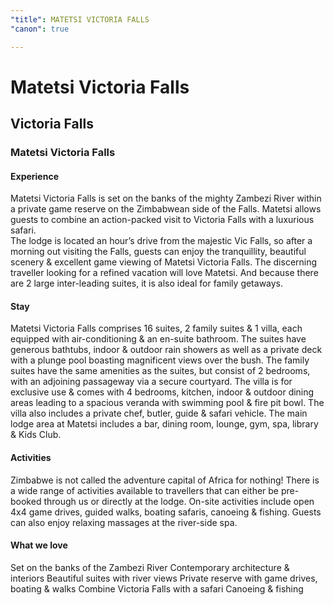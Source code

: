 ```yaml
---
"title": MATETSI VICTORIA FALLS
"canon": true

---
```


# Matetsi Victoria Falls
## Victoria Falls
### Matetsi Victoria Falls

#### Experience
Matetsi Victoria Falls is set on the banks of the mighty Zambezi River within a private game reserve on the Zimbabwean side of the Falls.
Matetsi allows guests to combine an action-packed visit to Victoria Falls with a luxurious safari.  
The lodge is located an hour’s drive from the majestic Vic Falls, so after a morning out visiting the Falls, guests can enjoy the tranquillity, beautiful scenery &amp; excellent game viewing of Matetsi Victoria Falls.
The discerning traveller looking for a refined vacation will love Matetsi.  And because there are 2 large inter-leading suites, it is also ideal for family getaways.

#### Stay
Matetsi Victoria Falls comprises 16 suites, 2 family suites &amp; 1 villa, each equipped with air-conditioning &amp; an en-suite bathroom.
The suites have generous bathtubs, indoor &amp; outdoor rain showers as well as a private deck with a plunge pool boasting magnificent views over the bush.
The family suites have the same amenities as the suites, but consist of 2 bedrooms, with an adjoining passageway via a secure courtyard.
The villa is for exclusive use &amp; comes with 4 bedrooms, kitchen, indoor &amp; outdoor dining areas leading to a spacious veranda with swimming pool &amp; fire pit bowl.  The villa also includes a private chef, butler, guide &amp; safari vehicle.
The main lodge area at Matetsi includes a bar, dining room, lounge, gym, spa, library &amp; Kids Club.

#### Activities
Zimbabwe is not called the adventure capital of Africa for nothing!  There is a wide range of activities available to travellers that can either be pre-booked through us or directly at the lodge.
On-site activities include open 4x4 game drives, guided walks, boating safaris, canoeing &amp; fishing.  Guests can also enjoy relaxing massages at the river-side spa.


#### What we love
Set on the banks of the Zambezi River
Contemporary architecture &amp; interiors
Beautiful suites with river views
Private reserve with game drives, boating &amp; walks
Combine Victoria Falls with a safari
Canoeing &amp; fishing